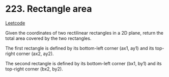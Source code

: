 # 223. Rectangle area

[Leetcode](https://leetcode.com/problems/rectangle-area/)

Given the coordinates of two rectilinear rectangles in a 2D plane,
return the total area covered by the two rectangles.

The first rectangle is defined by its
bottom-left corner (ax1, ay1) and its
top-right corner (ax2, ay2).

The second rectangle is defined by its
bottom-left corner (bx1, by1) and its
top-right corner (bx2, by2).
